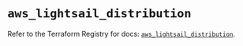 # `aws_lightsail_distribution`

Refer to the Terraform Registry for docs: [`aws_lightsail_distribution`](https://registry.terraform.io/providers/hashicorp/aws/6.9.0/docs/resources/lightsail_distribution).
